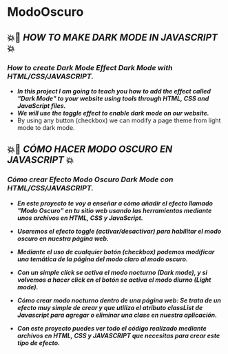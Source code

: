 # ModoOscuro

## 💥🚀 **_HOW TO MAKE DARK MODE IN JAVASCRIPT_** 💥

### **_How to create Dark Mode Effect Dark Mode with HTML/CSS/JAVASCRIPT._**

- **_In this project I am going to teach you how to add the effect called "Dark Mode" to your website using tools through HTML, CSS and JavaScript files._**
- **_We will use the toggle effect to enable dark mode on our website._**
- By using any button (checkbox) we can modify a page theme from light mode to dark mode.

## 💥🚀 **_CÓMO HACER MODO OSCURO EN JAVASCRIPT_** 💥 

### **_Cómo crear Efecto Modo Oscuro Dark Mode con HTML/CSS/JAVASCRIPT._**

- **_En este proyecto te voy a enseñar a cómo añadir el efecto llamado "Modo Oscuro" en tu sitio web usando las herramientas mediante unos archivos en HTML, CSS y JavaScript._**
- **_Usaremos el efecto toggle (activar/desactivar) para habilitar el modo oscuro en nuestra página web._**

- **_Mediante el uso de cualquier botón (checkbox) podemos modificar una temática de la página del modo claro al modo oscuro._**
- **_Con un simple click se activa el modo nocturno (Dark mode), y si volvemos a hacer click en el botón se activa el modo diurno (Light mode)._**

- **_Cómo crear modo nocturno dentro de una página web: Se trata de un efecto muy simple de crear y que utiliza el atributo classList de Javascript para agregar o eliminar una clase en nuestra aplicación._**
- **_Con este proyecto puedes ver todo el código realizado mediante archivos en HTML, CSS y JAVASCRIPT que necesitas para crear este tipo de efecto._**
